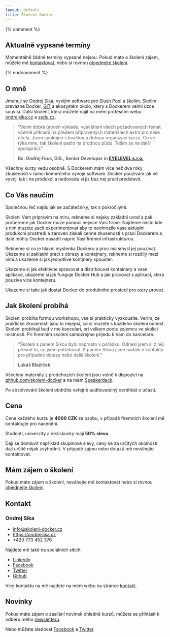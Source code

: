 ```yaml
---
layout: default
title: Školení Docker
---
```


{% comment %}
## Aktualně vypsané termíny

Momentálně žádné termíny vypsané nejsou. Pokud máte o školení zájem, můžete mě [kontaktovat](#kontakt), nebo si rovnou [objednejte školení](http://goo.gl/forms/NKcqvdYXkMvEY0qw2).

{% endcomment %}

## O mně

Jmenuji se [Ondrej Sika](https://ondrejsika.com), vyvijim software pro [Slush Pool](https://slushpool.com) a [školím](https://sedu.cz). Skolim prevazne Docker, [GIT](https://skoleni-git.cz) a ekosystém okolo, ktery s Dockerem velmi uzce souvisi. Další školení, která můžete najít na mém profesním webu [ondrejsika.cz](https://ondrejsika.cz) a [sedu.cz](https://sedu.cz).

> "Velmi dobrá úroveň výkladu, vysvětlení všech požadovaných témat včetně příkladů na předem připravených materiálech extra pro naše účely. Jsem spokojen s kvalitou a dobrou organizací kurzu. Co se týka mne, tak školení padlo na úrodnou půdu. Teším se na další spolupráci."
>
> __Bc. Ondřej Fous, DiS., Senior Developer in [EYELEVEL s.r.o.](http://eyelevel.com)__

Všechny kurzy vedu osobně. S Dockerem mám více než dva roky zkušeností v rámci komerčního vývoje software. Docker pouzivam jak ve vyvoji tak i
na produkci a nedovedu si jiz bez nej praci predstavit.

## Co Vás naučím

Společnou řeč najdu jak se začátečníky, tak s pokročilými.

Skoleni Vam pripravim na miru, rekneme si nejaky zakladni uvod a pak probereme jak Docker muze pomoci nejvice Vasi firme. Najdeme misto kde s nim muzete zacit experimentovat aby to neohrozilo vase aktualni produkcni prostredi a zaroven ziskali cenne zkusenosti s praci Dockerem a dale mohly Docker nasadit napric Vasi firemni infrastrukturou.

Rekneme si co je hlavni myslenka Dockeru a proc ma smysl jej pouzivat. Ukazeme si zakladni praci s obrazy a kontejnery, rekneme si rozdily mezi nimi a ukazeme si jak jednotlive kontjnery spouster.

Ukazeme si jak efektivne spravovat a distribouvat kontainery a vase aplikace, ukazeme si jak funguje Docker Hub a jak pracovat s aplikaci, ktera pouziva vice kontejneru.

Ukazeme si take jak dostat Docker do produkniho prostedi pro ostry provoz.


## Jak školení probíhá

Skoleni probiha formou workshopu, vse si prakticky vyzkousite. Verim, ze prakticke zkusenosti jsou to nejepsi, co si muzete s kazdeho skoleni odnest. Skoleni probihaji bud v me kancelari, pri velkem poctu zajemcu ve skolici mistnosti. Pri firemnim skoleni samozrejme prijedu k Vam do kancelare.

> "Školení s panem Sikou bylo naprosto v pořádku. Odnesl jsem si z něj přesně to, co jsem potřeboval. S panem Sikou jsme nadále v kontaktu pro případné dotazy nebo další školení."
>
> __Lukáš Blažíček__

Všechny materiály z predchozich školení jsou volně k dispozici na [github.com/skoleni-docker](https://github.com/skoleni-docker) a na mém [Speakerdeck](https://speakerdeck.com/ondrejsika).

Po absolvování školení obdržíte veřejně auditovatelný certifikát o účasti.


## Cena

Cena každého kurzu je __4000 CZK__ za osobu, v případě firemních školení mě kontaktujte pro nacenění.

Studenti, univerzity a neziskovky mají __50% slevu__.

Dají se domluvit například skupinové slevy, ceny se za určitých okolností dají určitě nějak zvýhodnit. V případě zájmu nebo dotazů mě neváhejte kontaktovat.


## Mám zájem o školení

Pokud máte zájem o školení, neváhejte mě kontaktovat nebo si rovnou [objednejte školení](/registrace.html).


## Kontakt

### Ondrej Sika

- <info@skoleni-docker.cz>
- <https://ondrejsika.cz>
- +420 773 452 376

Najdete mě také na sociálních sítích:

- [LinkedIn](https://www.linkedin.com/in/ondrejsika)
- [Facebook](https://facebook.com/sikaondrej2)
- [Twitter](https://twitter.com/ondrejsika)
- [Github](https://github.com/ondrejsika)

Více kontaktu na mě najdete na mém webu na stránce [kontakt](https://ondrejsika.com/contact.html).

## Novinky

Pokud máte zájem o zasílání novinek ohledně kurzů, můžete se přihlásit k odběru mého [newsletteru](http://go.oxs.cz/newsletter-sedu).

Nebo můžete sledovat [Facebook](https://facebook.com/seducz) a [Twitter](https://twitter.com/seducz).

